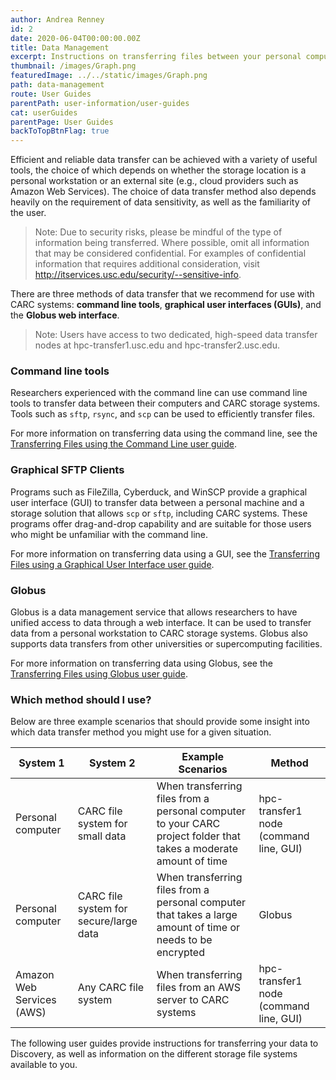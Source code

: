 ```yaml
---
author: Andrea Renney
id: 2
date: 2020-06-04T00:00:00.00Z
title: Data Management
excerpt: Instructions on transferring files between your personal computer and CARC systems, and information on our file systems.
thumbnail: /images/Graph.png
featuredImage: ../../static/images/Graph.png
path: data-management
route: User Guides
parentPath: user-information/user-guides
cat: userGuides
parentPage: User Guides
backToTopBtnFlag: true
---
```


Efficient and reliable data transfer can be achieved with a variety of useful tools, the choice of which depends on whether the storage location is a personal workstation or an external site (e.g., cloud providers such as Amazon Web Services). The choice of data transfer method also depends heavily on the requirement of data sensitivity, as well as the familiarity of the user.

> Note: Due to security risks, please be mindful of the type of information being transferred. Where possible, omit all information that may be considered confidential. For examples of confidential information that requires additional consideration, visit http://itservices.usc.edu/security/--sensitive-info.

There are three methods of data transfer that we recommend for use with CARC systems: **command line tools**, **graphical user interfaces (GUIs)**, and the **Globus web interface**.

> Note: Users have access to two dedicated, high-speed data transfer nodes at hpc-transfer1.usc.edu and hpc-transfer2.usc.edu.

### Command line tools

Researchers experienced with the command line can use command line tools to transfer data between their computers and CARC storage systems. Tools such as `sftp`, `rsync`, and `scp` can be used to efficiently transfer files.

For more information on transferring data using the command line, see the [Transferring Files using the Command Line user guide](/user-information/user-guides/data-management/transferring-files-command-line).

### Graphical SFTP Clients

Programs such as FileZilla, Cyberduck, and WinSCP provide a graphical user interface (GUI) to transfer data between a personal machine and a storage solution that allows `scp` or `sftp`, including CARC systems. These programs offer drag-and-drop capability and are suitable for those users who might be unfamiliar with the command line.

For more information on transferring data using a GUI, see the [Transferring Files using a Graphical User Interface user guide](/user-information/user-guides/data-management/transferring-files-gui).

### Globus

Globus is a data management service that allows researchers to have unified access to data through a web interface. It can be used to transfer data from a personal workstation to CARC storage systems. Globus also supports data transfers from other universities or supercomputing facilities.

For more information on transferring data using Globus, see the [Transferring Files using Globus user guide](/user-information/user-guides/data-management/transferring-files-globus).

### Which method should I use?

Below are three example scenarios that should provide some insight into which data transfer method you might use for a given situation.

| System 1 | System 2 | Example Scenarios | Method |
|-|-|-|-|
| Personal computer | CARC file system for small data | When transferring files from a personal computer to your CARC project folder that takes a moderate amount of time  | hpc-transfer1 node (command line, GUI) |
| Personal computer | CARC file system for secure/large data | When transferring files from a personal computer that takes a large amount of time or needs to be encrypted | Globus |
| Amazon Web Services (AWS) | Any CARC file system | When transferring files from an AWS server to CARC systems | hpc-transfer1 node (command line, GUI) |

The following user guides provide instructions for transferring your data to Discovery, as well as information on the different storage file systems available to you.
